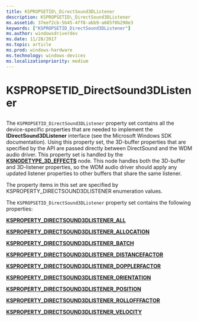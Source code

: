 ```yaml
---
title: KSPROPSETID\_DirectSound3DListener
description: KSPROPSETID\_DirectSound3DListener
ms.assetid: 37eef2cb-5b45-4ff8-abb9-a685f0b290e3
keywords: ["KSPROPSETID_DirectSound3DListener"]
ms.author: windowsdriverdev
ms.date: 11/28/2017
ms.topic: article
ms.prod: windows-hardware
ms.technology: windows-devices
ms.localizationpriority: medium
---
```


# KSPROPSETID\_DirectSound3DListener


## <span id="ddk_kspropsetid_directsound3dlistener_ks"></span><span id="DDK_KSPROPSETID_DIRECTSOUND3DLISTENER_KS"></span>


The `KSPROPSETID_DirectSound3DListener` property set contains all the device-specific properties that are needed to implement the **IDirectSound3DListener** interface (see the Microsoft Windows SDK documentation). Using this property set, the 3D-buffer properties that are specified by the API are passed directly between DirectSound and the WDM audio driver. This property set is handled by the [**KSNODETYPE\_3D\_EFFECTS**](ksnodetype-3d-effects.md) node. This node handles both the 3D-buffer and 3D-listener properties, so the WDM audio driver should apply any updated listener properties to other buffers that share the same listener.

The property items in this set are specified by KSPROPERTY\_DIRECTSOUND3DLISTENER enumeration values.

The `KSPROPSETID_DirectSound3DListener` property set contains the following properties:

[**KSPROPERTY\_DIRECTSOUND3DLISTENER\_ALL**](ksproperty-directsound3dlistener-all.md)

[**KSPROPERTY\_DIRECTSOUND3DLISTENER\_ALLOCATION**](ksproperty-directsound3dlistener-allocation.md)

[**KSPROPERTY\_DIRECTSOUND3DLISTENER\_BATCH**](ksproperty-directsound3dlistener-batch.md)

[**KSPROPERTY\_DIRECTSOUND3DLISTENER\_DISTANCEFACTOR**](ksproperty-directsound3dlistener-distancefactor.md)

[**KSPROPERTY\_DIRECTSOUND3DLISTENER\_DOPPLERFACTOR**](ksproperty-directsound3dlistener-dopplerfactor.md)

[**KSPROPERTY\_DIRECTSOUND3DLISTENER\_ORIENTATION**](ksproperty-directsound3dlistener-orientation.md)

[**KSPROPERTY\_DIRECTSOUND3DLISTENER\_POSITION**](ksproperty-directsound3dlistener-position.md)

[**KSPROPERTY\_DIRECTSOUND3DLISTENER\_ROLLOFFFACTOR**](ksproperty-directsound3dlistener-rollofffactor.md)

[**KSPROPERTY\_DIRECTSOUND3DLISTENER\_VELOCITY**](ksproperty-directsound3dlistener-velocity.md)

 

 





